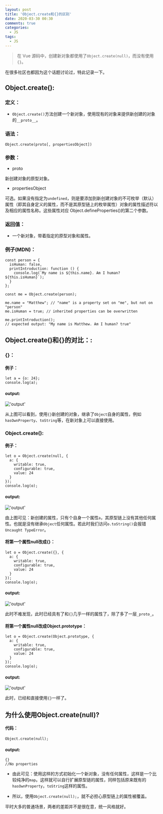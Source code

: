 ```yaml
---
layout: post
title: 'Object.create和{}的区别'
date: 2020-03-30 00:30
comments: true
categories:
  - JS
tags:
  - JS
---
```


> 在 Vue 源码中，创建新对象都使用了`Object.create(null)`，而没有使用`{}`。

在很多社区也都因为这个话题讨论过，特此记录一下。

<!-- more -->

## Object.create():

### 定义：

- `Object.create()`方法创建一个新对象，使用现有的对象来提供新创建的对象的`__proto__`。

### 语法：

`Object.create(proto[, propertiesObject])`

### 参数：

- proto

新创建对象的原型对象。

- propertiesObject

可选。如果没有指定为`undefined`，则是要添加到新创建对象的不可枚举（默认）属性（即其自身定义的属性，而不是其原型链上的枚举属性）对象的属性描述符以及相应的属性名称。这些属性对应 Object.defineProperties()的第二个参数。

### 返回值：

- 一个新对象，带着指定的原型对象和属性。

### 例子(MDN)：

```
const person = {
  isHuman: false,
  printIntroduction: function () {
    console.log(`My name is ${this.name}. Am I human? ${this.isHuman}`);
  }
};

const me = Object.create(person);

me.name = "Matthew"; // "name" is a property set on "me", but not on "person"
me.isHuman = true; // inherited properties can be overwritten

me.printIntroduction();
// expected output: "My name is Matthew. Am I human? true"
```

## Object.create()和{}的对比：:

### {}：

#### 例子：

```
let a = {o: 24};
console.log(a);
```

#### output:

!['output'](/assets/image/object.png)

从上图可以看到，使用`{}`新创建的对象，继承了`Object`自身的属性，例如`hasOwnProperty`、`toString`等，在新对象上可以直接使用。

### Object.create():

#### 例子：

```
let o = Object.create(null, {
  a: {
    writable: true,
    configurable: true,
    value: 24   
  }
});
console.log(o);
```

#### output:

!['output'](/assets/image/object-create.png)

由上图可见：新创建的属性，只有个自身一个属性`a`，其原型链上没有其他任何属性。也就是没有继承`Object`任何属性。若此时我们访问`o.toString()`会报错`Uncaught TypeError`。

#### 将第一个属性null改成{}：

```
let o = Object.create({}, {
  a: {
    writable: true,
    configurable: true,
    value: 24   
  }
});
console.log(o);
```


#### output:

!['output'](/assets/image/object-null.png)

此时不难发现，此时已经具有了和`{}`几乎一样的属性了，除了多了一层`_proto_`。

#### 将第一个属性null改成Object.prototype：

```
let o = Object.create(Object.prototype, {
  a: {
    writable: true,
    configurable: true,
    value: 24   
  }
});
console.log(o);
```

#### output:

!['output'](/assets/image/object-proto.png)

此时，已经和直接使用`{}`一样了。

## 为什么使用Object.create(null)?

#### 代码：
```
Object.create(null);
```

#### output:

```
{}
//No properties
```

- 由此可见：使用这样的方式初始化一个新对象，没有任何属性，这样是一个比较纯净的`map`。这样就可以自行扩展原型链的属性，同样包括原来既有的`hasOwnProperty`，`toString`这样的属性。

- 所以，使用`Object.create(null);`，就不必担心原型链上的属性被覆盖。

平时大多的普通场景，两者的差距并不是很在意，统一风格就好。

